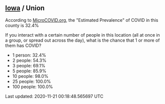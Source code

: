 
## [Iowa](/united-states/iowa) / Union

According to [MicroCOVID.org](http://microcovid.org),
the "Estimated Prevalence" of COVID in this county is 32.4%

If you interact with a certain number of people in this location
(all at once in a group, or spread out across the day), what is the chance that
1 or more of them has COVID?

- 1 person: 32.4%
- 2 people: 54.3%
- 3 people: 69.1%
- 5 people: 85.9%
- 10 people: 98.0%
- 25 people: 100.0%
- 100 people: 100.0%

Last updated: 2020-11-21 00:18:48.565697 UTC
